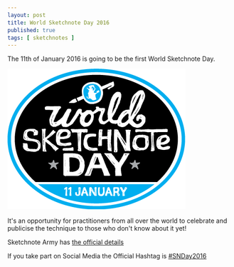 ```yaml
---
layout: post
title: World Sketchnote Day 2016
published: true 
tags: [ sketchnotes ]
---
```


The 11th of January 2016 is going to be the first World Sketchnote Day. 

![logo](/img/posts/world-sketchnote-day-2016/wsd-logo-400px.png  "logo")

It's an opportunity for practitioners from all over the world to celebrate and publicise the 
technique to those who don't know about it yet!

Sketchnote Army has [the official details](http://sketchnotearmy.com/world-sketchnote-day/)

If you take part on Social Media the Official Hashtag is [#SNDay2016](https://twitter.com/hashtag/SNDay2016?src=hash)

